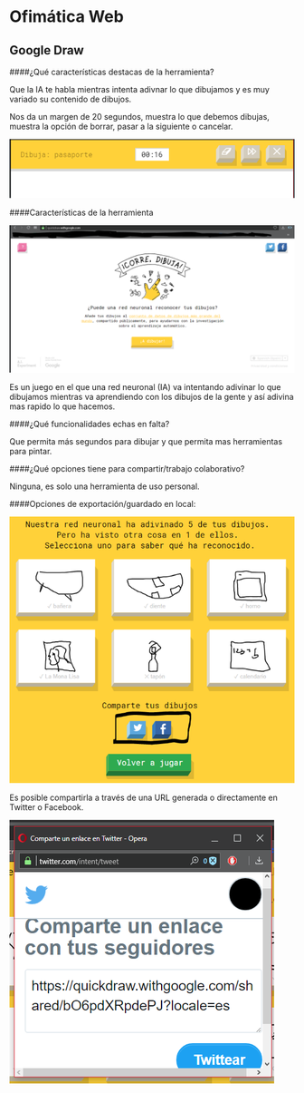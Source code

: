 # Ofimática Web

## Google Draw

####¿Qué características destacas de la herramienta?

Que la IA te habla mientras intenta adivnar lo que dibujamos y es muy variado su contenido de dibujos.

Nos da un margen de 20 segundos, muestra lo que debemos dibujas, muestra la opción de borrar, pasar a la siguiente o cancelar.

![](imagen/3.PNG)


####Características de la herramienta

![](imagen/0.PNG)

Es un juego en el que una red neuronal (IA) va intentando adivinar lo que dibujamos mientras va aprendiendo con los dibujos de la gente y así adivina mas rapido lo que hacemos.


####¿Qué funcionalidades echas en falta?

Que permita más segundos para dibujar y que permita mas herramientas para pintar.

####¿Qué opciones tiene para compartir/trabajo colaborativo?

Ninguna, es solo una herramienta de uso personal.

####Opciones de exportación/guardado en local:

![](imagen/1.PNG)

Es posible compartirla a través de una URL generada o directamente en Twitter o Facebook.

![](imagen/2.PNG)
